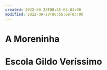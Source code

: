 ```yaml
---
created: 2022-09-28T08:55:08-03:00
modified: 2022-09-28T08:55:08-03:00
---
```


# A Moreninha

# Escola Gildo Veríssimo
